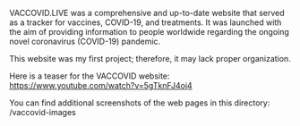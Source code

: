 VACCOVID.LIVE was a comprehensive and up-to-date website that served as a tracker for vaccines, COVID-19, and treatments. It was launched with the aim of providing information to people worldwide regarding the ongoing novel coronavirus (COVID-19) pandemic.

This website was my first project; therefore, it may lack proper organization.

Here is a teaser for the VACCOVID website:
https://www.youtube.com/watch?v=5gTknFJ4oj4

You can find additional screenshots of the web pages in this directory:
/vaccovid-images
